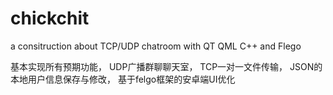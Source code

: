 # chickchit
a consitruction about TCP/UDP chatroom with QT QML C++ and Flego

基本实现所有预期功能，
UDP广播群聊聊天室，
TCP一对一文件传输，
JSON的本地用户信息保存与修改，
基于felgo框架的安卓端UI优化
